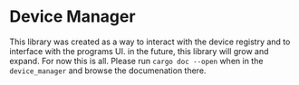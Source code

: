 # Device Manager

This library was created as a way to interact with the device registry and to interface with the programs UI. in the future, this library will grow and expand. For now this is all. Please run `cargo doc --open` when in the `device_manager` and browse the documenation there.


